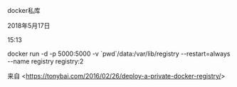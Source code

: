 docker私库



2018年5月17日

15:13



docker run -d -p 5000:5000 -v \`pwd\`/data:/var/lib/registry --restart=always --name registry registry:2



来自 &lt;https://tonybai.com/2016/02/26/deploy-a-private-docker-registry/&gt; 



